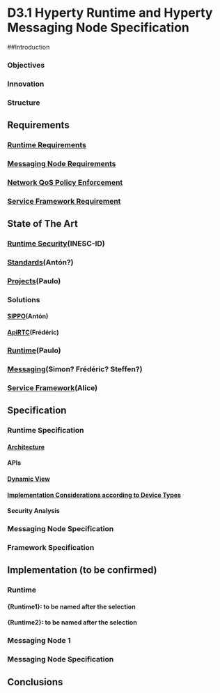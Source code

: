 # D3.1 Hyperty Runtime and Hyperty Messaging Node Specification

##Introduction

### Objectives

### Innovation

### Structure

## Requirements

### [Runtime Requirements](https://github.com/reTHINK-project/core-framework/labels/Runtime%20Requirement)

### [Messaging Node Requirements](https://github.com/reTHINK-project/core-framework/labels/Messaging%20Node%20Requirement)

### [Network QoS Policy Enforcement](https://github.com/reTHINK-project/core-framework/labels/Network%20QoS%20Requirement)

### [Service Framework Requirement](https://github.com/reTHINK-project/core-framework/labels/Service%20Framework%20Requirement)

## State of The Art

### [Runtime Security](../sota/runtime/runtime-security.md)(INESC-ID)

### [Standards](sota/standards.md)(Antón?)

### [Projects](sota/projects.md)(Paulo)

### Solutions

#### [SIPPO](sota/sippo.md)(Antón)

#### [ApiRTC](sota/apirtc.md)(Frédéric)

### [Runtime](sota/runtime.md)(Paulo)

### [Messaging](sota/messaging.md)(Simon? Frédéric? Steffen?)

### [Service Framework](sota/service-framwork.md)(Alice)

## Specification

### Runtime Specification

#### [Architecture](../specs/runtime/runtime-architecture.md)

#### APIs

#### [Dynamic View](../specs/runtime/dynamic-view/readme.md)

#### [Implementation Considerations according to Device Types](../specs/runtime/implementation.md)

#### Security Analysis

### Messaging Node Specification

### Framework Specification

## Implementation (to be confirmed)

### Runtime

#### {Runtime1}: to be named after the selection

#### {Runtime2}: to be named after the selection

### Messaging Node 1

### Messaging Node Specification

## Conclusions
